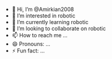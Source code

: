- 👋 Hi, I’m @Amirkian2008
- 👀 I’m interested in robotic
- 🌱 I’m currently learning robotic
- 💞️ I’m looking to collaborate on robotic
- 📫 How to reach me ...
- 😄 Pronouns: ...
- ⚡ Fun fact: ...

<!---
Amirkian2008/Amirkian2008 is a ✨ special ✨ repository because its `README.md` (this file) appears on your GitHub profile.
You can click the Preview link to take a look at your changes.
--->
